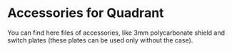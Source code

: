# Accessories for Quadrant

You can find here files of accessories, like 3mm polycarbonate shield and switch plates (these plates can be used only without the case).

